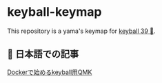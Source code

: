 # keyball-keymap

This repository is a yama's keymap for [keyball 39 🎱](https://github.com/Yowkees/keyball).

## 📝 日本語での記事

[Dockerで始めるkeyball用QMK](https://zenn.dev/soichiro_yamane/articles/qmk-docker-keyball-init)
